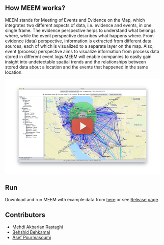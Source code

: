 ## How MEEM works?

MEEM stands for Meeting of Events and Evidence on the Map, which integrates two different aspects of data, i.e. evidence and events, in one single frame. The evidence perspective helps to understand what belongs where, while the event perspective describes what happens where. From evidence (data) perspective, information is extracted from different data sources, each of which is visualized to a separate layer on the map. Also, event (process) perspective aims to visualize information from process data stored in different event logs.MEEM will enable companies to easily gain insight into undetectable spatial trends and the relationships between stored data about a location and the events that happened in the same location. 

[![MEEM Application](https://github.com/makbn/meem/raw/master/app_vdemo_small.png)](https://www.youtube.com/embed/WFRm2I3Em-w)


## Run

Download and run MEEM with example data from [here](http://meem.sakku.cloud/MEEM.zip) or see [Release page](https://github.com/makbn/meem/releases).

## Contributors

 * [Mehdi Akbarian Rastaghi](https://linkedin.com/in/mehdiakbarian)
 * [Behshid Behkamal](http://behkamal.profcms.um.ac.ir/)
 * [Asef Pourmasoumi](http://asef.pourmasoumi.student.um.ac.ir/)



